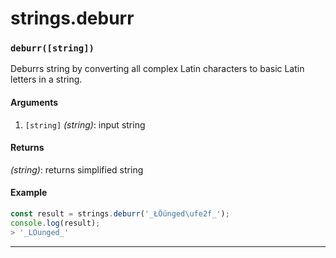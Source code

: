 # strings.deburr

<!-- div class="doc-container" -->

<!-- div -->


<!-- div -->

<h3 id="deburrstring"><code>deburr([string])</code></h3>

Deburrs string by converting all complex Latin characters to basic Latin letters in a string.

#### Arguments
1. `[string]` *(string)*: input string

#### Returns
*(string)*: returns simplified string

#### Example
```js
const result = strings.deburr('_ŁŐúnged\ufe2f_');
console.log(result);
> '_LOunged_'
```
---

<!-- /div -->

<!-- /div -->

<!-- /div -->
